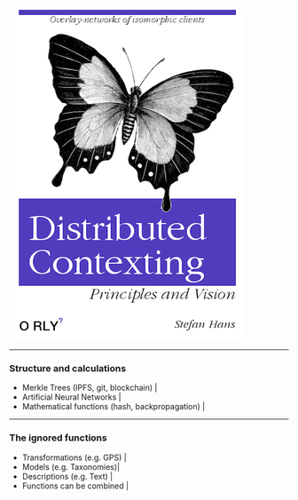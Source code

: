 

![Distributed Contexting](assets/image/Distributed-Contexting.png)

---



### Structure and calculations

- Merkle Trees (IPFS, git, blockchain) |
- Artificial Neural Networks |
- Mathematical functions (hash, backpropagation) |

---

### The ignored functions 

- Transformations (e.g. GPS) |
- Models (e.g. Taxonomies)|
- Descriptions (e.g. Text) |
- Functions can be combined |